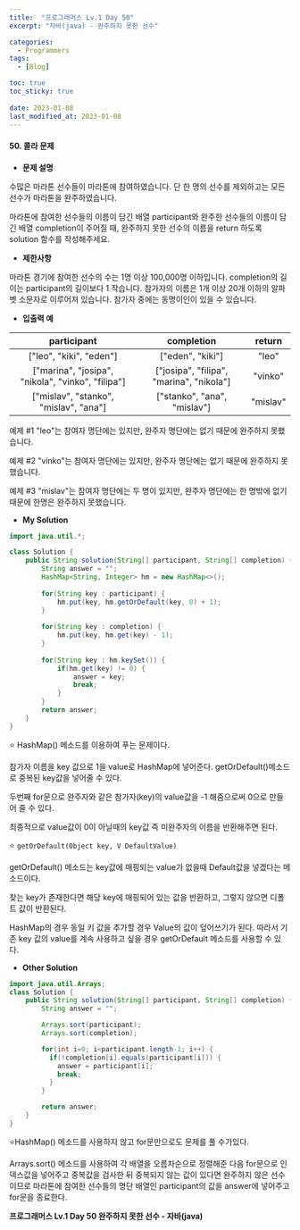 ```yaml
---
title:  "프로그래머스 Lv.1 Day 50"
excerpt: "자바(java) - 완주하지 못한 선수"

categories:
  - Programmers
tags:
  - [Blog]

toc: true
toc_sticky: true
 
date: 2023-01-08
last_modified_at: 2023-01-08
---
```


#### 50. 콜라 문제


- **문제 설명** 

수많은 마라톤 선수들이 마라톤에 참여하였습니다. 단 한 명의 선수를 제외하고는 모든 선수가 마라톤을 완주하였습니다.

마라톤에 참여한 선수들의 이름이 담긴 배열 participant와 완주한 선수들의 이름이 담긴 배열 completion이 주어질 때, 완주하지 못한 선수의 이름을 return 하도록 solution 함수를 작성해주세요.


- **제한사항**

마라톤 경기에 참여한 선수의 수는 1명 이상 100,000명 이하입니다.
completion의 길이는 participant의 길이보다 1 작습니다.
참가자의 이름은 1개 이상 20개 이하의 알파벳 소문자로 이루어져 있습니다.
참가자 중에는 동명이인이 있을 수 있습니다.

- **입출력 예**

|**participant**|**completion**|**return**|
|:---:|:---:|:---:|
|["leo", "kiki", "eden"]|["eden", "kiki"]|"leo"|
|["marina", "josipa", "nikola", "vinko", "filipa"]|	["josipa", "filipa", "marina", "nikola"]|	"vinko"|
|["mislav", "stanko", "mislav", "ana"]|["stanko", "ana", "mislav"]|"mislav"|

예제 #1
"leo"는 참여자 명단에는 있지만, 완주자 명단에는 없기 때문에 완주하지 못했습니다.

예제 #2
"vinko"는 참여자 명단에는 있지만, 완주자 명단에는 없기 때문에 완주하지 못했습니다.

예제 #3
"mislav"는 참여자 명단에는 두 명이 있지만, 완주자 명단에는 한 명밖에 없기 때문에 한명은 완주하지 못했습니다.

- **My Solution**

```java
import java.util.*;

class Solution {
    public String solution(String[] participant, String[] completion) {
        String answer = "";
        HashMap<String, Integer> hm = new HashMap<>();
        
        for(String key : participant) {
            hm.put(key, hm.getOrDefault(key, 0) + 1);
        }
        
        for(String key : completion) {
            hm.put(key, hm.get(key) - 1);
        }
        
        for(String key : hm.keySet()) {
            if(hm.get(key) != 0) {
                answer = key;
                break;
            }
        }
        return answer;
    }
}
```

⭐ HashMap() 메소드를 이용하여 푸는 문제이다. 

참가자 이름을 key 값으로 1을 value로 HashMap에 넣어준다. getOrDefault()메소드로 중복된 key값을 넣어줄 수 있다.

두번째 for문으로 완주자와 같은 참가자(key)의 value값을 -1 해줌으로써 0으로 만들어 줄 수 있다.

최종적으로 value값이 0이 아닐때의 key값 즉 미완주자의 이름을 반환해주면 된다.

⭐ `getOrDefault(Object key, V DefaultValue)`

getOrDefault() 메소드는 key값에 매핑되는 value가 없을때 Default값을 넣겠다는 메소드이다. 

찾는 key가 존재한다면 해당 key에 매핑되어 있는 값을 반환하고, 그렇지 않으면 디폴트 값이 반환된다.

HashMap의 경우 동일 키 값을 추가할 경우 Value의 값이 덮어쓰기가 된다. 따라서 기존 key 값의 value를 계속 사용하고 싶을 경우 getOrDefault 메소드를 사용할 수 있다.

- **Other Solution**

```java
import java.util.Arrays;
class Solution {
    public String solution(String[] participant, String[] completion) {
        String answer = "";

        Arrays.sort(participant);
        Arrays.sort(completion);

        for(int i=0; i<participant.length-1; i++) {
          if(!completion[i].equals(participant[i])) {
            answer = participant[i];
            break;
          }
        }

        return answer;
    }
}
```

⭐HashMap() 메소드를 사용하지 않고 for문만으로도 문제를 풀 수가있다.

Arrays.sort() 메소드를 사용하여 각 배열을 오름차순으로 정렬해준 다음 for문으로 인덱스값을 넣어주고 중복값을 검사한 뒤 중복되지 않는 값이 있다면 완주하지 않은 선수이므로 마라톤에 참여한 선수들의 명단 배열인 participant의 값을 answer에 넣어주고 for문을 종료한다.

**프로그래머스 Lv.1 Day 50 완주하지 못한 선수 - 자바(java)**
